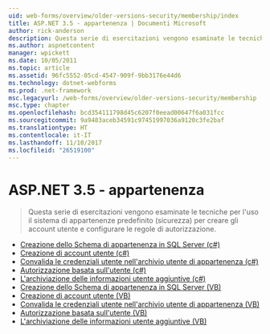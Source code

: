 ```yaml
---
uid: web-forms/overview/older-versions-security/membership/index
title: ASP.NET 3.5 - appartenenza | Documenti Microsoft
author: rick-anderson
description: Questa serie di esercitazioni vengono esaminate le tecniche per l'uso il sistema di appartenenze predefinito (sicurezza) per creare gli account utente e configurare le regole di autorizzazione.
ms.author: aspnetcontent
manager: wpickett
ms.date: 10/05/2011
ms.topic: article
ms.assetid: 96fc5552-05cd-4547-909f-9bb3176e44d6
ms.technology: dotnet-webforms
ms.prod: .net-framework
msc.legacyurl: /web-forms/overview/older-versions-security/membership
msc.type: chapter
ms.openlocfilehash: bcd354111798d45c6207f0eead00647f6a031fcc
ms.sourcegitcommit: 9a9483aceb34591c97451997036a9120c3fe2baf
ms.translationtype: HT
ms.contentlocale: it-IT
ms.lasthandoff: 11/10/2017
ms.locfileid: "26519100"
---
```

<a name="aspnet-35---membership"></a>ASP.NET 3.5 - appartenenza
====================
> Questa serie di esercitazioni vengono esaminate le tecniche per l'uso il sistema di appartenenze predefinito (sicurezza) per creare gli account utente e configurare le regole di autorizzazione.


- [Creazione dello Schema di appartenenza in SQL Server (c#)](creating-the-membership-schema-in-sql-server-cs.md)
- [Creazione di account utente (c#)](creating-user-accounts-cs.md)
- [Convalida le credenziali utente nell'archivio utente di appartenenza (c#)](validating-user-credentials-against-the-membership-user-store-cs.md)
- [Autorizzazione basata sull'utente (c#)](user-based-authorization-cs.md)
- [L'archiviazione delle informazioni utente aggiuntive (c#)](storing-additional-user-information-cs.md)
- [Creazione dello Schema di appartenenza in SQL Server (VB)](creating-the-membership-schema-in-sql-server-vb.md)
- [Creazione di account utente (VB)](creating-user-accounts-vb.md)
- [Convalida le credenziali utente nell'archivio utente di appartenenza (VB)](validating-user-credentials-against-the-membership-user-store-vb.md)
- [Autorizzazione basata sull'utente (VB)](user-based-authorization-vb.md)
- [L'archiviazione delle informazioni utente aggiuntive (VB)](storing-additional-user-information-vb.md)
